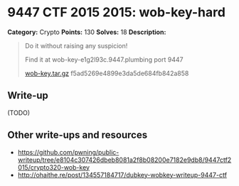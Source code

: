 # 9447 CTF 2015 2015: wob-key-hard

**Category:** Crypto
**Points:** 130
**Solves:** 18
**Description:**

> Do it without raising any suspicion!
>
>  Find it at wob-key-e1g2l93c.9447.plumbing port 9447
>
> [wob-key.tar.gz](wob-key-f5ad5269e4899e3da5de684fb842a858.tar.gz)  f5ad5269e4899e3da5de684fb842a858


## Write-up

(TODO)

## Other write-ups and resources

* <https://github.com/pwning/public-writeup/tree/e8104c307426dbeb8081a2f8b08200e7182e9db8/9447ctf2015/crypto320-wob-key>
* <http://ohaithe.re/post/134557184717/dubkey-wobkey-writeup-9447-ctf>
